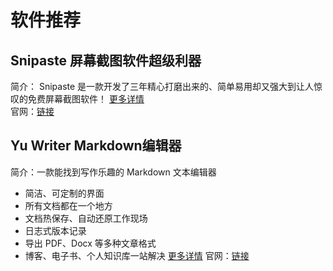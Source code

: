 # 软件推荐
## Snipaste 屏幕截图软件超级利器  
简介：
Snipaste 是一款开发了三年精心打磨出来的、简单易用却又强大到让人惊叹的免费屏幕截图软件！
[更多详情](http://www.iplaysoft.com/snipaste.html)  
官网：[链接](https://zh.snipaste.com/)

## Yu Writer Markdown编辑器
简介：一款能找到写作乐趣的 Markdown 文本编辑器
* 简洁、可定制的界面
* 所有文档都在一个地方
* 文档热保存、自动还原工作现场
* 日志式版本记录
* 导出 PDF、Docx 等多种文章格式
* 博客、电子书、个人知识库一站解决
[更多详情](http://www.iplaysoft.com/yu-writer.html)
官网：[链接](https://ivarptr.github.io/yu-writer.site/index.html)